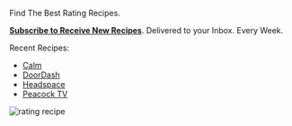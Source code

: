Find The Best Rating Recipes. 



**[Subscribe to Receive New Recipes](https://newsletter.ratingrecipes.com/)**. Delivered to your Inbox. Every Week.

Recent Recipes:

* [Calm](https://ratingrecipes.com/apps/calm/)
* [DoorDash](https://ratingrecipes.com/apps/doordash/)
* [Headspace](https://ratingrecipes.com/apps/headspace/)
* [Peacock TV](https://ratingrecipes.com/apps/peacock/)

![rating recipe](https://user-images.githubusercontent.com/140911/138474135-86a3425a-bc3a-4ffe-914d-ddaa530acb7a.jpeg)
